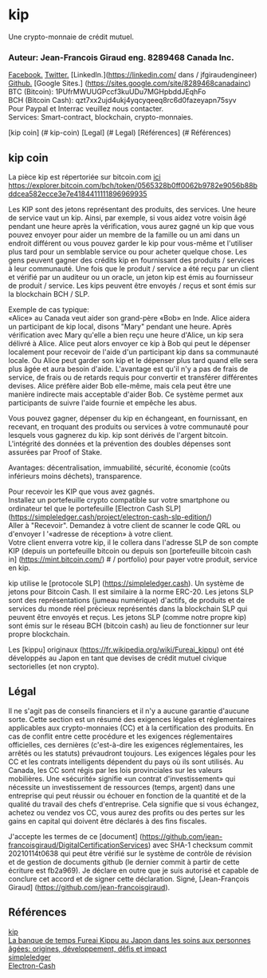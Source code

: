 # kip
Une crypto-monnaie de crédit mutuel.
### Auteur: Jean-Francois Giraud eng. 8289468 Canada Inc.

[Facebook.](https://www.facebook.com/jeanfrancois.giraud.52/) [Twitter.](https://twitter.com/8289468) [LinkedIn.](https://linkedin.com/ dans / jfgiraudengineer) [Github.](https://github.com/jean-francoisgiraud/DigitalCurrencyKnowledgeBase) [Google Sites.] (https://sites.google.com/site/8289468canadainc)
BTC (Bitcoin): 1PUfrMWUUGPccf3kuUDu7MGHpbddJEqhFo  
BCH (Bitcoin Cash): qzt7xx2ujd4ukj4yqcyqeeq8rc6d0fazeyapn75syv  
Pour Paypal et Interrac veuillez nous contacter.  
Services: Smart-contract, blockchain, crypto-monnaies.  

[kip coin] (# kip-coin)
[Legal] (# Legal)
[Références] (# Références)


## kip coin
La pièce kip est répertoriée sur bitcoin.com [ici](https://explorer.bitcoin.com/bch/token/0565328b0ff0062b9782e9056b88bddcea582ecce3e7e4184411111896969935)
https://explorer.bitcoin.com/bch/token/0565328b0ff0062b9782e9056b88bddcea582ecce3e7e4184411111896969935

Les KIP sont des jetons représentant des produits, des services. Une heure de service vaut un kip. Ainsi, par exemple, si vous aidez votre voisin âgé pendant une heure après la vérification, vous aurez gagné un kip que vous pouvez envoyer pour aider un membre de la famille ou un ami dans un endroit différent ou vous pouvez garder le kip pour vous-même et l'utiliser plus tard pour un semblable service ou pour acheter quelque chose. Les gens peuvent gagner des crédits kip en fournissant des produits / services à leur communauté. Une fois que le produit / service a été reçu par un client et vérifié par un auditeur ou un oracle, un jeton kip est émis au fournisseur de produit / service. Les kips peuvent être envoyés / reçus et sont émis sur la blockchain BCH / SLP.  

Exemple de cas typique:  
«Alice» au Canada veut aider son grand-père «Bob» en Inde. Alice aidera un participant de kip local, disons "Mary" pendant une heure. Après vérification avec Mary qu'elle a bien reçu une heure d'Alice, un kip sera délivré à Alice. Alice peut alors envoyer ce kip à Bob qui peut le dépenser localement pour recevoir de l'aide d'un participant kip dans sa communauté locale. Ou Alice peut garder son kip et le dépenser plus tard quand elle sera plus âgée et aura besoin d'aide. L'avantage est qu'il n'y a pas de frais de service, de frais ou de retards requis pour convertir et transférer différentes devises. Alice préfère aider Bob elle-même, mais cela peut être une manière indirecte mais acceptable d'aider Bob. Ce système permet aux participants de suivre l'aide fournie et empêche les abus.  

Vous pouvez gagner, dépenser du kip en échangeant, en fournissant, en recevant, en troquant des produits ou services à votre communauté pour lesquels vous gagnerez du kip. kip sont dérivés de l'argent bitcoin. L'intégrité des données et la prévention des doubles dépenses sont assurées par Proof of Stake.  

Avantages: décentralisation, immuabilité, sécurité, économie (coûts inférieurs moins déchets), transparence.  

Pour recevoir les KIP que vous avez gagnés.  
Installez un portefeuille crypto compatible sur votre smartphone ou ordinateur tel que le portefeuille [Electron Cash SLP] (https://simpleledger.cash/project/electron-cash-slp-edition/)  
Aller à "Recevoir". Demandez à votre client de scanner le code QRL ou d'envoyer l '«adresse de réception» à votre client.  
Votre client enverra votre kip, il le collera dans l'adresse SLP de son compte KIP (depuis un portefeuille bitcoin ou depuis son [portefeuille bitcoin cash in] (https://mint.bitcoin.com/) # / portfolio) pour payer votre produit, service en kip.  

kip utilise le [protocole SLP] (https://simpleledger.cash). Un système de jetons pour Bitcoin Cash. Il est similaire à la norme ERC-20. Les jetons SLP sont des représentations (jumeau numérique) d'actifs, de produits et de services du monde réel précieux représentés dans la blockchain SLP qui peuvent être envoyés et reçus. Les jetons SLP (comme notre propre kip) sont émis sur le réseau BCH (bitcoin cash) au lieu de fonctionner sur leur propre blockchain.  

Les [kippu] originaux (https://fr.wikipedia.org/wiki/Fureai_kippu) ont été développés au Japon en tant que devises de crédit mutuel civique sectorielles (et non crypto).  

## Légal

Il ne s'agit pas de conseils financiers et il n'y a aucune garantie d'aucune sorte. Cette section est un résumé des exigences légales et réglementaires applicables aux crypto-monnaies (CC) et à la certification des produits. En cas de conflit entre cette procédure et les exigences réglementaires officielles, ces dernières (c'est-à-dire les exigences réglementaires, les arrêtés ou les statuts) prévaudront toujours. Les exigences légales pour les CC et les contrats intelligents dépendent du pays où ils sont utilisés. Au Canada, les CC sont régis par les lois provinciales sur les valeurs mobilières. Une «sécurité» signifie «un contrat d'investissement» qui nécessite un investissement de ressources (temps, argent) dans une entreprise qui peut réussir ou échouer en fonction de la quantité et de la qualité du travail des chefs d'entreprise. Cela signifie que si vous échangez, achetez ou vendez vos CC, vous aurez des profits ou des pertes sur les gains en capital qui doivent être déclarés à des fins fiscales.  

J'accepte les termes de ce [document] (https://github.com/jean-francoisgiraud/DigitalCertificationServices) avec SHA-1 checksum commit 20210114t0638 qui peut être vérifié sur le système de contrôle de révision et de gestion de documents github (le dernier commit à partir de cette écriture est fb2a969). Je déclare en outre que je suis autorisé et capable de conclure cet accord et de signer cette déclaration. Signé, [Jean-François Giraud] (https://github.com/jean-francoisgiraud).  

## Références
[kip](https://explorer.bitcoin.com/bch/token/0565328b0ff0062b9782e9056b88bddcea582ecce3e7e4184411111896969935)  
[La banque de temps Fureai Kippu au Japon dans les soins aux personnes âgées: origines, développement, défis et impact](https://ijccr.net/2012/08/16/japans-fureai-kippu-time-banking-in-%e2%80%a8elderly-care-origins-development-%e2%80%a8challenges-and-impact/)   
[simpleledger](https://simpleledger.cash)  
[Electron-Cash](https://github.com/Electron-Cash/Electron-Cash)
